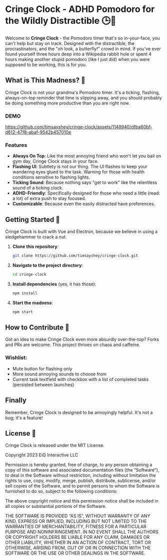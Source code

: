 # Cringe Clock - ADHD Pomodoro for the Wildly Distractible 🕒🤪

Welcome to **Cringe Clock** - the Pomodoro timer that's so in-your-face, you can't help but stay on track. Designed with the distractible, the procrastinators, and the "oh look, a butterfly!" crowd in mind. If you've ever found yourself three hours deep into a Wikipedia rabbit hole or spent 4 hours making another stupid pomodoro (like I just did) when you were supposed to be working, this is for you.

## What is This Madness? 🤔

Cringe Clock is not your grandma's Pomodoro timer. It's a ticking, flashing, always-on-top reminder that time is slipping away, and you should probably be doing something more productive than you are right now.

### DEMO

https://github.com/timsayshey/cringe-clock/assets/1148940/dfba60bf-d612-47f8-abaf-9542b457010e


### Features

- **Always On Top**: Like the most annoying friend who won't let you bail on gym day, Cringe Clock stays in your face.
- **Flashing UI**: Subtlety is not our thing. The UI flashes to keep your wandering eyes glued to the task. Warning for those with health conditions sensitive to flashing lights.
- **Ticking Sound**: Because nothing says "get to work" like the relentless sound of a ticking clock.
- **ADHD-Friendly**: Specifically designed for those who need a little (read: a lot) of extra push to stay focused.
- **Customizable**: Because even the easily distracted have preferences.

## Getting Started 🚀

Cringe Clock is built with Vue and Electron, because we believe in using a sledgehammer to crack a nut.

1. **Clone this repository**:
   ```sh
   git clone https://github.com/timsayshey/cringe-clock.git
   ```

2. **Navigate to the project directory**:
   ```sh
   cd cringe-clock
   ```

3. **Install dependencies** (yes, it has those):
   ```sh
   npm install
   ```

4. **Start the madness**:
   ```sh
   npm start
   ```

## How to Contribute 🤝

Got an idea to make Cringe Clock even more absurdly over-the-top? Forks and PRs are welcome. This project thrives on chaos and caffeine.

### Wishlist:

- Mute button for flashing only
- More sound annoying sounds to choose from
- Current task textfield with checkbox with a list of completed tasks (persisted between launches)

## Finally

Remember, Cringe Clock is designed to be annoyingly helpful. It's not a bug; it's a feature!

## License 📄

Cringe Clock is released under the MIT License.

Copyright 2023 EiQ Interactive LLC

Permission is hereby granted, free of charge, to any person obtaining a copy of this software and associated documentation files (the “Software”), to deal in the Software without restriction, including without limitation the rights to use, copy, modify, merge, publish, distribute, sublicense, and/or sell copies of the Software, and to permit persons to whom the Software is furnished to do so, subject to the following conditions:

The above copyright notice and this permission notice shall be included in all copies or substantial portions of the Software.

THE SOFTWARE IS PROVIDED “AS IS”, WITHOUT WARRANTY OF ANY KIND, EXPRESS OR IMPLIED, INCLUDING BUT NOT LIMITED TO THE WARRANTIES OF MERCHANTABILITY, FITNESS FOR A PARTICULAR PURPOSE AND NONINFRINGEMENT. IN NO EVENT SHALL THE AUTHORS OR COPYRIGHT HOLDERS BE LIABLE FOR ANY CLAIM, DAMAGES OR OTHER LIABILITY, WHETHER IN AN ACTION OF CONTRACT, TORT OR OTHERWISE, ARISING FROM, OUT OF OR IN CONNECTION WITH THE SOFTWARE OR THE USE OR OTHER DEALINGS IN THE SOFTWARE.
